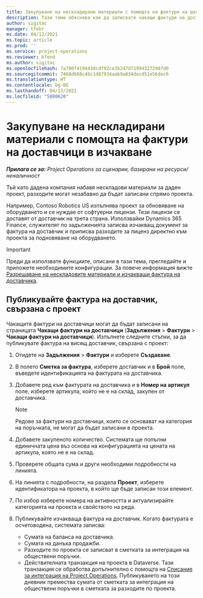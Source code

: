 ```yaml
---
title: Закупуване на нескладирани материали с помощта на фактури на доставчици в изчакване
description: Тази тема обяснява как да записвате чакащи фактури на доставчици.
author: sigitac
manager: tfehr
ms.date: 04/12/2021
ms.topic: article
ms.prod: ''
ms.service: project-operations
ms.reviewer: kfend
ms.author: sigitac
ms.openlocfilehash: 7a706f419443dcdf92ce3b247d719943272907d0
ms.sourcegitcommit: 7468d668c48c1d87934aab9a034decd51e56dec6
ms.translationtype: HT
ms.contentlocale: bg-BG
ms.lasthandoff: 04/13/2021
ms.locfileid: "5880620"
---
```

# <a name="purchase-non-stocked-materials-using-a-pending-vendor-invoice"></a>Закупуване на нескладирани материали с помощта на фактури на доставчици в изчакване

_**Прилага се за:** Project Operations за сценарии, базирани на ресурси/неналичност_

Тъй като дадена компания набавя нескладови материали за даден проект, разходите могат незабавно да бъдат записани спрямо проекта. 

Например, Contoso Robotics US изпълнява проект за обновяване на оборудването и се нуждае от софтуерни лицензи. Тези лицензи се доставят от доставчик на трета страна.  Използвайки Dynamics 365 Finance, служителят по задълженията записва изчакващ документ за фактура на доставчик и приписва разходите за лиценз директно към проекта за подновяване на оборудването. 

> [!IMPORTANT]
> Преди да използвате функциите, описани в тази тема, прегледайте и приложете необходимите конфигурации. За повече информация вижте [Разрешаване на нескладовите материали и изчакващи фактура на доставчика](configure-materials-nonstocked.md). 

## <a name="post-a-project-related-pending-vendor-invoice"></a>Публикувайте фактура на доставчик, свързана с проект 

Чакащите фактури на доставчици могат да бъдат записани на страницата **Чакащи фактури на доставчици** (**Задължения** > **Фактури** > **Чакащи фактури на доставчици**). Изпълнете следните стъпки, за да публикувате фактура на висящ доставчик, свързана с проект:

1. Отидете на **Задължения** > **Фактури** и изберете **Създаване**. 
2. В полето **Сметка за фактура**, изберете доставчик и в **Брой** поле, въведете идентификацията на фактурата на доставчика.
3. Добавете ред към фактурата на доставчика и в **Номер на артикул** поле, изберете артикула, който не е на склад, закупен от доставчика. 

    > [!NOTE]
    > Редове за фактури на доставчици, които се основават на категория на поръчката, не могат да бъдат записани в проекта. 
    
5. Добавете закупеното количество. Системата ще попълни единичната цена въз основа на конфигурацията на цената на артикула, която не е на склад. 
6. Проверете общата сума и други необходими подробности на линията.
7. На линията с подробности, на раздела **Проект**, изберете идентификатора на проекта, в който ще бъде записан този елемент.
8. По избор изберете номера на активността и актуализирайте категорията на проекта и свойството на реда.
9. Публикувайте изчакваща фактура на доставчик. Когато фактурата е осчетоводена, системата записва:
    
    - Сумата на баланса на доставчика.
    - Сумата на данъка продажби.
    - Разходите по проекта се записват в сметката за интеграция на обществени поръчки.
    - Действителната транзакция на проекта в Dataverse. Тази транзакция се обработва допълнително с помощта на [Списание за интеграция на Project Operations](../project-accounting/project-operations-integration-journal.md). Публикуването на този дневник премества сумата от сметката за интеграция на обществени поръчки в сметката за разходите по проекта.
